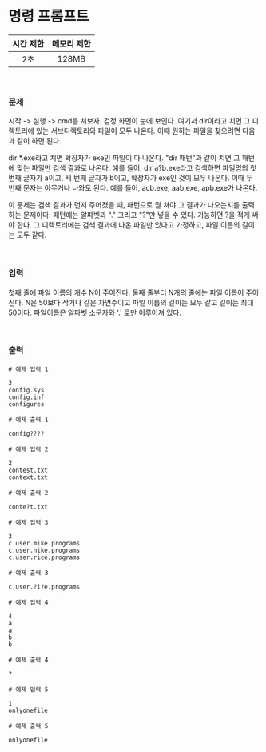 # 명령 프롬프트

| 시간 제한 | 메모리 제한 |
| :-------: | :---------: |
|    2초    |    128MB    |

<br>

### 문제

시작 -> 실행 -> cmd를 쳐보자. 검정 화면이 눈에 보인다. 여기서 dir이라고 치면 그 디렉토리에 있는 서브디렉토리와 파일이 모두 나온다. 이때 원하는 파일을 찾으려면 다음과 같이 하면 된다.

dir \*.exe라고 치면 확장자가 exe인 파일이 다 나온다. "dir 패턴"과 같이 치면 그 패턴에 맞는 파일만 검색 결과로 나온다. 예를 들어, dir a?b.exe라고 검색하면 파일명의 첫 번째 글자가 a이고, 세 번째 글자가 b이고, 확장자가 exe인 것이 모두 나온다. 이때 두 번째 문자는 아무거나 나와도 된다. 예를 들어, acb.exe, aab.exe, apb.exe가 나온다.

이 문제는 검색 결과가 먼저 주어졌을 때, 패턴으로 뭘 쳐야 그 결과가 나오는지를 출력하는 문제이다. 패턴에는 알파벳과 "." 그리고 "?"만 넣을 수 있다. 가능하면 ?을 적게 써야 한다. 그 디렉토리에는 검색 결과에 나온 파일만 있다고 가정하고, 파일 이름의 길이는 모두 같다.

<br>

### 입력

첫째 줄에 파일 이름의 개수 N이 주어진다. 둘째 줄부터 N개의 줄에는 파일 이름이 주어진다. N은 50보다 작거나 같은 자연수이고 파일 이름의 길이는 모두 같고 길이는 최대 50이다. 파일이름은 알파벳 소문자와 '.' 로만 이루어져 있다.

<br>

### 출력

```
# 예제 입력 1

3
config.sys
config.inf
configures
```

```
# 예제 출력 1

config????
```

```
# 예제 입력 2

2
contest.txt
context.txt
```

```
# 예제 출력 2

conte?t.txt
```

```
# 예제 입력 3

3
c.user.mike.programs
c.user.nike.programs
c.user.rice.programs
```

```
# 예제 출력 3

c.user.?i?e.programs
```

```
# 예제 입력 4

4
a
a
b
b
```

```
# 예제 출력 4

?
```

```
# 예제 입력 5

1
onlyonefile
```

```
# 예제 출력 5

onlyonefile
```
